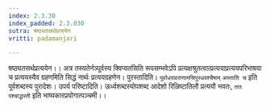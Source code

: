 ```yaml
---
index: 2.3.30
index_padded: 2.3.030
sutra: षष्ठ्यतसर्थप्रत्ययेन
vritti: padamanjari

---
```

षष्ठ्यतसर्थप्रत्ययेन।। अत्र तस्यतेर्नञ्पूर्वस्य क्विप्यतसिति रूपसम्भवेऽपि प्रत्यक्षश्रुतत्वात्प्रत्ययाप्रत्ययपरिभाषया च प्रत्ययस्यैव ग्रहणमिति सिद्धं नार्थः प्रत्ययग्रहणेन। पुरस्तादिति। `पूर्वाधरावराणामसिपुरधवश्चैषाम्` `अस्ताति च` इति पूर्वशब्दस्य पुरादेशः। उपर्य परिष्टादिति। ऊर्ध्वशब्दस्योपशब्द आदेशो रिल्रिष्टातिलौ प्रत्ययौ भवतः, `ततः पश्चाद्धस्ती` इति भाष्यकारप्रयोगात्पञ्चमी।। 